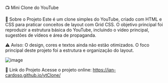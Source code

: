 📺 Mini Clone do YouTube

🎯 Sobre o Projeto
Este é um clone simples do YouTube, criado com HTML e CSS para praticar conceitos de layout com Grid CSS. O objetivo principal foi reproduzir a estrutura básica do YouTube, incluindo o vídeo principal, sugestões de vídeos e área de propaganda.

⚠️ Aviso: O design, cores e textos ainda não estão otimizados. O foco principal deste projeto foi a estrutura e organização do layout.

![image](https://github.com/user-attachments/assets/88c3d182-566d-48bd-bef6-40ba529c1eb2)

🔗 Link do Projeto
Acesse o projeto online: https://ian-cardoso.github.io/ytClone/
